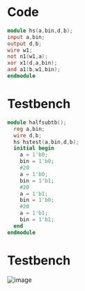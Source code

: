 # Code
``` Verilog
module hs(a,bin,d,b);
input a,bin;
output d,b;
wire w1;
not n1(w1,a);
xor x1(d,a,bin);
and a1(b,w1,bin);
endmodule
```
# Testbench
``` Verilog
module halfsubtb();
  reg a,bin;
  wire d,b;
  hs hstest(a,bin,d,b);
  initial begin
    a = 1'b0;
    bin = 1'b0;
    #20
    a = 1'b0;
    bin = 1'b1;
    #20
    a = 1'b1;
    bin = 1'b0;
    #20
    a = 1'b1;
    bin = 1'b1;
  end
endmodule
```
# Testbench
![image](https://github.com/userofmeet27/Verilog/assets/154442221/7fee78ab-d3d2-491b-9b3b-59de147d3cad)
